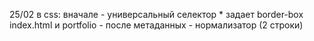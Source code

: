 25/02
в css: вначале - универсальный селектор * задает border-box
index.html и portfolio - после метаданных - нормализатор (2 строки)